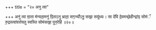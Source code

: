 +++
title = "२० अनु त्वा"

+++
अनु॑ त्वा मा॒ता म॑न्यता॒मनु॑ पि॒ताऽनु भ्राता॒ सग॒र्भ्योऽनु॒ सखा॒ सयू॑थ्यः। सा दे॑वि दे॒वमच्छे॒हीन्द्रा॑य॒ सोम॑ँ रु॒द्रस्त्वा॑वर्त्तयतु स्वस्ति सोम॑सखा॒ पुन॒रेहि॑ ॥२०॥